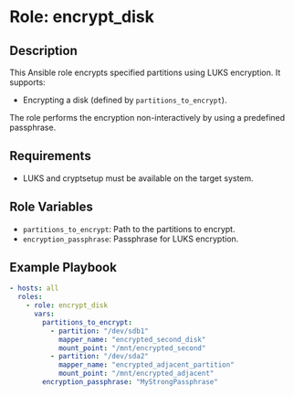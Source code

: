 # Role: encrypt_disk

## Description

This Ansible role encrypts specified partitions using LUKS encryption. It supports:
- Encrypting a disk (defined by `partitions_to_encrypt`).

The role performs the encryption non-interactively by using a predefined passphrase.

## Requirements

- LUKS and cryptsetup must be available on the target system.

## Role Variables

- `partitions_to_encrypt`: Path to the partitions to encrypt.
- `encryption_passphrase`: Passphrase for LUKS encryption.

## Example Playbook

```yaml
- hosts: all
  roles:
    - role: encrypt_disk
      vars:
        partitions_to_encrypt:
          - partition: "/dev/sdb1"
            mapper_name: "encrypted_second_disk"
            mount_point: "/mnt/encrypted_second"
          - partition: "/dev/sda2"
            mapper_name: "encrypted_adjacent_partition"
            mount_point: "/mnt/encrypted_adjacent"
        encryption_passphrase: "MyStrongPassphrase"